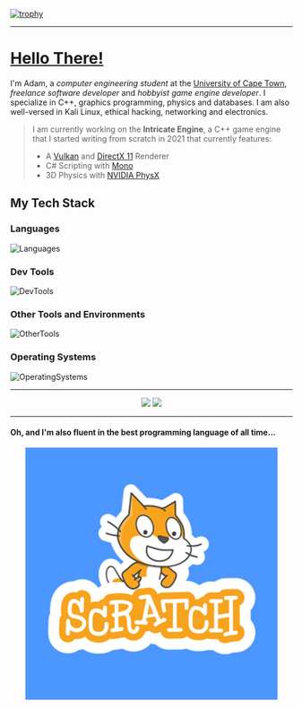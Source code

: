 [![trophy](https://github-profile-trophy.vercel.app/?username=DnA-IntRicate&title=-Issues,-PullRequest,-Reviews&theme=radical)](https://github.com/ryo-ma/github-profile-trophy)

---

# [Hello There!](https://www.youtube.com/watch?v=rEq1Z0bjdwc)
I'm Adam, a *computer engineering student* at the [University of Cape Town](https://www.uct.ac.za/), *freelance software developer* and *hobbyist game engine developer*. I specialize in C++, graphics programming, physics and databases. I am also well-versed in Kali Linux, ethical hacking, networking and electronics.

> I am currently working on the **Intricate Engine**, a C++ game engine that I started writing from scratch in 2021 that currently features:
> - A [Vulkan](https://www.vulkan.org/) and [DirectX 11](https://en.wikipedia.org/wiki/Direct3D) Renderer
> - C# Scripting with [Mono](https://en.wikipedia.org/wiki/Mono_(software))
> - 3D Physics with [NVIDIA PhysX](https://en.wikipedia.org/wiki/PhysX)

## My Tech Stack
### Languages
![Languages](https://go-skill-icons.vercel.app/api/icons?i=assembly,c,cpp,cs,dotnet,python,java,go,lua,mysql,markdown,yaml&theme=dark)

### Dev Tools
![DevTools](https://go-skill-icons.vercel.app/api/icons?i=git,github,bash,wsl,terminal,powershell,visualstudio,vscode,vim,neovim,cmake,gradle,maven,androidstudio,virtualbox&theme=dark)

### Other Tools and Environments
![OtherTools](https://go-skill-icons.vercel.app/api/icons?i=unity,unrealengine,blender,photoshop,premiere,word,excel,powerpoint,teams,outlook,onenote,kde,gnome&theme=dark)

### Operating Systems
![OperatingSystems](https://go-skill-icons.vercel.app/api/icons?i=windows,linux,arch,kali,debian,ubuntu,mint,raspberrypi,android&theme=dark)

---

<p align="center">
    <img src="https://github-readme-stats.vercel.app/api?username=DnA-IntRicate&show_icons=true&theme=radical">
    <img src="https://streak-stats.demolab.com?user=DnA-IntRicate&theme=radical&hide_border=true&border_radius=5&card_width=800">
</p>

---

#### Oh, and I'm also fluent in the best programming language of all time...
<p align="center">
    <img width=450 height=450 src="Images/Scratch.jpg">
</p>
